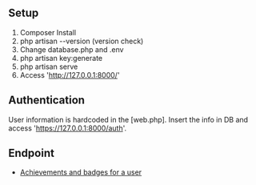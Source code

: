 ## Setup

1. Composer Install
2. php artisan --version (version check)
3. Change database.php and .env
4. php artisan key:generate
5. php artisan serve
6. Access 'http://127.0.0.1:8000/'


## Authentication
User information is hardcoded in the [web.php]. Insert the info in DB and access 'https://127.0.0.1:8000/auth'.


## Endpoint
- [Achievements and badges for a user](http://127.0.0.1:8000/users/{userID}/achievements)